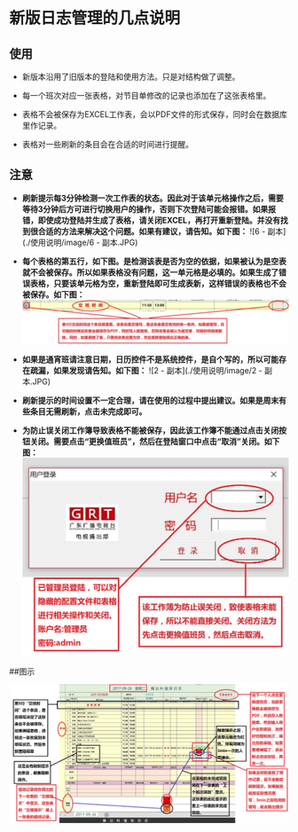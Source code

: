 # 新版日志管理的几点说明

## 使用

- 新版本沿用了旧版本的登陆和使用方法。只是对结构做了调整。

- 每一个班次对应一张表格，对节目单修改的记录也添加在了这张表格里。

- 表格不会被保存为EXCEL工作表，会以PDF文件的形式保存，同时会在数据库里作记录。

- 表格对一些刷新的条目会在合适的时间进行提醒。

## 注意

- **刷新提示每3分钟检测一次工作表的状态。因此对于该单元格操作之后，需要等待3分钟后方可进行切换用户的操作，否则下次登陆可能会报错。如果报错，即使成功登陆并生成了表格，请关闭EXCEL，再打开重新登陆。并没有找到很合适的方法来解决这个问题。如果有建议，请告知。如下图：**
  ![6 - 副本](./使用说明/image/6 - 副本.JPG)
>
>
- **每个表格的第五行，如下图。是检测该表是否为空的依据，如果被认为是空表就不会被保存。所以如果表格没有问题，这一单元格是必填的。如果生成了错误表格，只要该单元格为空，重新登陆即可生成表新，这样错误的表格也不会被保存。如下图：**
  ![3](./使用说明/image/3.JPG)
>
>
- **如果是通宵班请注意日期，日历控件不是系统控件，是自个写的，所以可能存在疏漏，如果发现请告知。如下图：**
  ![2 - 副本](./使用说明/image/2 - 副本.JPG)
>
>
- **刷新提示的时间设置不一定合理，请在使用的过程中提出建议。如果是周末有些条目无需刷新，点击未完成即可。**
>
>
- **为防止误关闭工作簿导致表格不能被保存，因此该工作簿不能通过点击关闭按钮关闭。需要点击“更换值班员”，然后在登陆窗口中点击“取消”关闭。如下图：**
  ![1](./使用说明/image/1.JPG)

##图示

![9](./使用说明/image/9.JPG)

